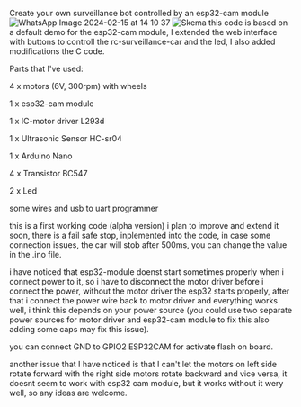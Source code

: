 Create your own surveillance bot controlled by an esp32-cam module
![WhatsApp Image 2024-02-15 at 14 10 37](https://github.com/irfanarhab/ESP32-CAM-For-RC-Car/assets/39016873/9e550d7c-8ae1-4ed3-90f1-ecd4693154f9)
![Skema](https://github.com/irfanarhab/ESP32-CAM-For-RC-Car/assets/39016873/2dcbcd52-d70c-40a4-866e-45343bb922cf)
this code is based on a default demo for the esp32-cam module, I extended the web interface with buttons to controll the rc-surveillance-car and the led, I also added modifications the C code.

Parts that I've used:

4 x motors (6V, 300rpm) with wheels

1 x esp32-cam module

1 x IC-motor driver L293d

1 x Ultrasonic Sensor HC-sr04

1 x Arduino Nano 

4 x Transistor BC547

2 x Led

some wires and usb to uart programmer 

this is a first working code (alpha version) i plan to improve and extend it soon, there is a fail safe stop, inplemented into the code, in case some connection issues, the car will stob after 500ms, you can change the value in the .ino file.

i have noticed that esp32-module doenst start sometimes properly when i connect power to it, so i have to disconnect the motor driver before i connect the power, without the motor driver the esp32 starts properly, after that i connect the power wire back to motor driver and everything works well, i think this depends on your power source (you could use two separate power sources for motor driver and esp32-cam module to fix this also adding some caps may fix this issue).

you can connect GND to GPIO2 ESP32CAM for activate flash on board.

another issue that I have noticed is that I can't let the motors on left side rotate forward with the right side motors rotate backward and vice versa, it doesnt seem to work with esp32 cam module, but it works without it wery well, so any ideas are welcome.
